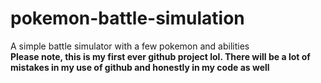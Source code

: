 # pokemon-battle-simulation
A simple battle simulator with a few pokemon and abilities
<br>
**Please note, this is my first ever github project lol. There will be a lot of mistakes in my use of github and honestly in my code as well**
